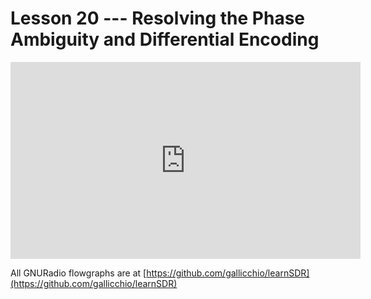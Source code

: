 # Lesson 20 --- Resolving the Phase Ambiguity and Differential Encoding


<iframe width="560" height="315" src="https://www.youtube.com/embed/8uWNQCWeU0I" title="YouTube video player" frameborder="0" allow="accelerometer; autoplay; clipboard-write; encrypted-media; gyroscope; picture-in-picture" allowfullscreen></iframe>

All GNURadio flowgraphs are at [https://github.com/gallicchio/learnSDR](https://github.com/gallicchio/learnSDR)

